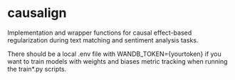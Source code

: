# causalign 

Implementation and wrapper functions for causal effect-based regularization 
during text matching and sentiment analysis tasks. 

There should be a local .env file with WANDB_TOKEN={yourtoken} if you want to 
train models with weights and biases metric tracking when running the train*.py 
scripts.